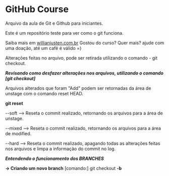 # GitHub Course

Arquivo da aula de Git e Github para iniciantes.

Este é um repositório teste para ver como o git funciona.

Saiba mais em [willianjusten.com.br](http://willianjusten.com.br)
Gostou do curso? Quer mais? ajude com uma doação, até um café é válido =)


Alterações feitas no arquivo, pode ser retirada utilizando o comando - git checkout.

***Revisando como desfazer alterações nos arquivos, utilizando o comando [git checkout]***

Arquivos alterados que foram "Add" podem ser retornadas da área de unstage com o comando reset HEAD.

**git reset**

--soft  --> Reseta o commit realizado, retornando os arquivos para a área de unstage.

--mixed --> Reseta o commit realizado, retornando os arquivos para a área de modified.

--hard  --> Reseta o commit realizado, apagando todas as alterações feitas nos arquivos 
            e limpa a informação do commit no log.

***Entendendo o funcionamento dos BRANCHES***

**-> Criando um novo branch**
[comando:] git checkout **-b** <nomeDoBranch>